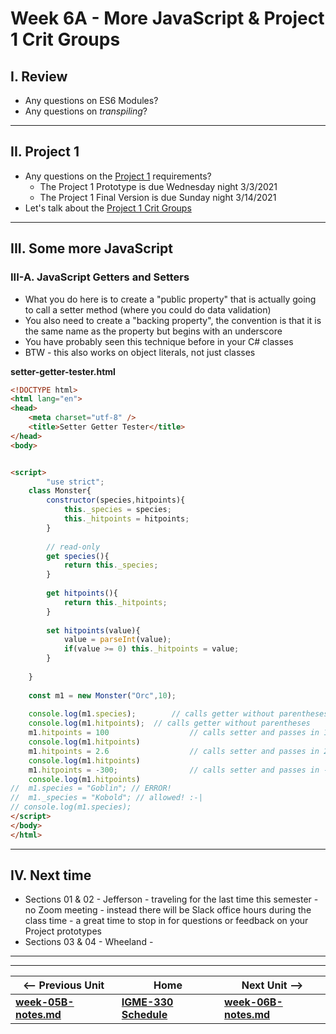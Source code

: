 <!--
# Week 6A - Intro to WebAudio API
-->

<!--
## I. Review
-->

<!--
- Any questions on last week's HW?
  - [Canvas VI - Sprites](https://github.com/tonethar/IGME-330-Master/blob/master/notes/canvas-6.md)
    - My preferred ES6 class technique:
      - (most) property names begin with an underscore as a convention indicating that they are *private* - ex. `_hitpoints`
      - the public accessor for the property is a "getter" method:
        - ex. `get hitpoints(){return this._hitpoints};`
      - the public mutator for the property is a "setter" method:
        - ex. `set hitpoints(value){value = parseInt(value); if(value >= 1) this._hitpoints = value; }`
      - see example below
  - [ES6 Module Pattern Notes](https://github.com/tonethar/IGME-330-Master/blob/master/notes/ES-6-module-pattern-2195.md)
    - also see this for "how to run your code off a web server" - because we'll need that again today (and for the entirety of the Project 2 unit)
- BTW - everyone knows how to set breakpoints in the browser debugger, right?
  - https://developers.google.com/web/tools/chrome-devtools/javascript/breakpoints

-->

<!--
## II. Presentation
-->

<!--
- [Web Audio I - Build a Simple Audio Visualizer](https://github.com/tonethar/IGME-330-Master/blob/master/notes/demo-web-audio-1.md)
- Helpful! [Web Audio Visualizer "Home" for IGME-330](https://github.com/tonethar/IGME-330-Master/blob/master/notes/web-audio-visualizer-home.md)
-->

<!--
## III. Homework Assignments
-->

<!--
See myCourses dropboxes for due dates:
  - [HW - Audio Visualizer - Part I](https://github.com/tonethar/IGME-330-Master/blob/master/notes/HW-AV-2195-1.md)
  - [HW - Audio Visualizer - Part II](https://github.com/tonethar/IGME-330-Master/blob/master/notes/HW-AV-2195-2.md)
  - [HW - Audio Visualizer - Part III](https://github.com/tonethar/IGME-330-Master/blob/master/notes/HW-AV-2195-3.md)
--> 
 
<!--
## IV. Getter/Setter ES6 Class example
-->


# Week 6A - More JavaScript & Project 1 Crit Groups

## I. Review
- Any questions on ES6 Modules?
- Any questions on *transpiling*?

<hr>

## II. Project 1

- Any questions on the [Project 1](../projects/project-1.md) requirements?
  - The Project 1 Prototype is due Wednesday night 3/3/2021
  - The Project 1 Final Version is due Sunday night 3/14/2021
- Let's talk about the [Project 1 Crit Groups](p1-crit-groups.md)

<hr>

## III. Some more JavaScript

### III-A. JavaScript Getters and Setters

- What you do here is to create a "public property" that is actually going to call a setter method (where you could do data validation)
- You also need to create a "backing property", the convention is that it is the same name as the property but begins with an underscore
- You have probably seen this technique before in your C# classes
- BTW - this also works on object literals, not just classes

**setter-getter-tester.html**

```html
<!DOCTYPE html>
<html lang="en">
<head>
	<meta charset="utf-8" />
	<title>Setter Getter Tester</title>
</head>
<body>


<script>
		"use strict";
	class Monster{
		constructor(species,hitpoints){
			this._species = species;
			this._hitpoints = hitpoints;
		}
		
		// read-only
		get species(){
			return this._species;
		}
		
		get hitpoints(){
			return this._hitpoints;
		}
		
		set hitpoints(value){
			value = parseInt(value); 
			if(value >= 0) this._hitpoints = value;
		}
	
	}
	
	const m1 = new Monster("Orc",10);
	
	console.log(m1.species); 		// calls getter without parentheses
	console.log(m1.hitpoints); 	// calls getter without parentheses
	m1.hitpoints = 100 					// calls setter and passes in 100 for a `value`
	console.log(m1.hitpoints) 		
	m1.hitpoints = 2.6 					// calls setter and passes in 2.6 for a `value`, which is truncated to `2`
	console.log(m1.hitpoints) 
	m1.hitpoints = -300;				// calls setter and passes in -300 for a `value`, which is ignored
	console.log(m1.hitpoints)  
//	m1.species = "Goblin"; // ERROR!
//	m1._species = "Kobold"; // allowed! :-|
// console.log(m1.species); 
</script>
</body>
</html>
```
  
<hr>

## IV. Next time

- Sections 01 & 02 - Jefferson - traveling for the last time this semester - no Zoom meeting - instead there will be Slack office hours during the class time - a great time to stop in for questions or feedback on your Project prototypes
- Sections 03 & 04 - Wheeland - 

<hr><hr>

| <-- Previous Unit | Home | Next Unit -->
| --- | --- | --- 
| [**week-05B-notes.md**](week-05B-notes.md)     |  [**IGME-330 Schedule**](../schedule.md) | [**week-06B-notes.md**](week-06B-notes.md)

